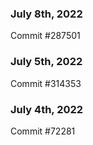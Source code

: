 ### July 8th, 2022

Commit #287501

### July 5th, 2022

Commit #314353


### July 4th, 2022

Commit #72281
